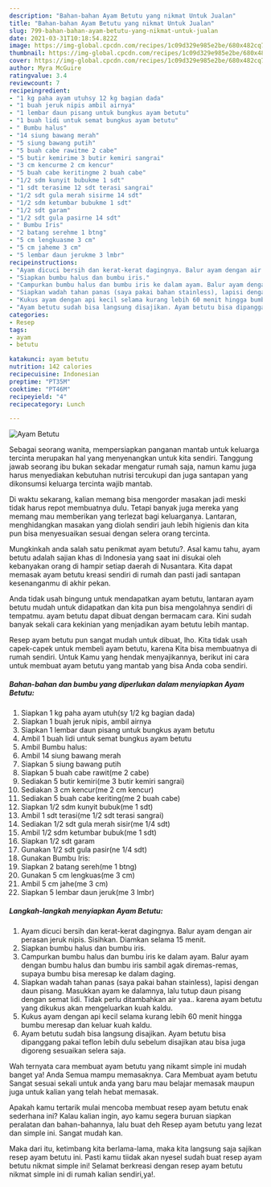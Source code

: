 ```yaml
---
description: "Bahan-bahan Ayam Betutu yang nikmat Untuk Jualan"
title: "Bahan-bahan Ayam Betutu yang nikmat Untuk Jualan"
slug: 799-bahan-bahan-ayam-betutu-yang-nikmat-untuk-jualan
date: 2021-03-31T10:18:54.822Z
image: https://img-global.cpcdn.com/recipes/1c09d329e985e2be/680x482cq70/ayam-betutu-foto-resep-utama.jpg
thumbnail: https://img-global.cpcdn.com/recipes/1c09d329e985e2be/680x482cq70/ayam-betutu-foto-resep-utama.jpg
cover: https://img-global.cpcdn.com/recipes/1c09d329e985e2be/680x482cq70/ayam-betutu-foto-resep-utama.jpg
author: Myra McGuire
ratingvalue: 3.4
reviewcount: 7
recipeingredient:
- "1 kg paha ayam utuhsy 12 kg bagian dada"
- "1 buah jeruk nipis ambil airnya"
- "1 lembar daun pisang untuk bungkus ayam betutu"
- "1 buah lidi untuk semat bungkus ayam betutu"
- " Bumbu halus"
- "14 siung bawang merah"
- "5 siung bawang putih"
- "5 buah cabe rawitme 2 cabe"
- "5 butir kemirime 3 butir kemiri sangrai"
- "3 cm kencurme 2 cm kencur"
- "5 buah cabe keritingme 2 buah cabe"
- "1/2 sdm kunyit bubukme 1 sdt"
- "1 sdt terasime 12 sdt terasi sangrai"
- "1/2 sdt gula merah sisirme 14 sdt"
- "1/2 sdm ketumbar bubukme 1 sdt"
- "1/2 sdt garam"
- "1/2 sdt gula pasirne 14 sdt"
- " Bumbu Iris"
- "2 batang serehme 1 btng"
- "5 cm lengkuasme 3 cm"
- "5 cm jaheme 3 cm"
- "5 lembar daun jerukme 3 lmbr"
recipeinstructions:
- "Ayam dicuci bersih dan kerat-kerat dagingnya. Balur ayam dengan air perasan jeruk nipis. Sisihkan. Diamkan selama 15 menit."
- "Siapkan bumbu halus dan bumbu iris."
- "Campurkan bumbu halus dan bumbu iris ke dalam ayam. Balur ayam dengan bumbu halus dan bumbu iris sambil agak diremas-remas, supaya bumbu bisa meresap ke dalam daging."
- "Siapkan wadah tahan panas (saya pakai bahan stainless), lapisi dengan daun pisang. Masukkan ayam ke dalamnya, lalu tutup daun pisang dengan semat lidi. Tidak perlu ditambahkan air yaa.. karena ayam betutu yang dikukus akan mengeluarkan kuah kaldu."
- "Kukus ayam dengan api kecil selama kurang lebih 60 menit hingga bumbu meresap dan keluar kuah kaldu."
- "Ayam betutu sudah bisa langsung disajikan. Ayam betutu bisa dipanggang pakai teflon lebih dulu sebelum disajikan atau bisa juga digoreng sesuaikan selera saja."
categories:
- Resep
tags:
- ayam
- betutu

katakunci: ayam betutu 
nutrition: 142 calories
recipecuisine: Indonesian
preptime: "PT35M"
cooktime: "PT46M"
recipeyield: "4"
recipecategory: Lunch

---
```



![Ayam Betutu](https://img-global.cpcdn.com/recipes/1c09d329e985e2be/680x482cq70/ayam-betutu-foto-resep-utama.jpg)

Sebagai seorang wanita, mempersiapkan panganan mantab untuk keluarga tercinta merupakan hal yang menyenangkan untuk kita sendiri. Tanggung jawab seorang ibu bukan sekadar mengatur rumah saja, namun kamu juga harus menyediakan kebutuhan nutrisi tercukupi dan juga santapan yang dikonsumsi keluarga tercinta wajib mantab.

Di waktu  sekarang, kalian memang bisa mengorder masakan jadi meski tidak harus repot membuatnya dulu. Tetapi banyak juga mereka yang memang mau memberikan yang terlezat bagi keluarganya. Lantaran, menghidangkan masakan yang diolah sendiri jauh lebih higienis dan kita pun bisa menyesuaikan sesuai dengan selera orang tercinta. 



Mungkinkah anda salah satu penikmat ayam betutu?. Asal kamu tahu, ayam betutu adalah sajian khas di Indonesia yang saat ini disukai oleh kebanyakan orang di hampir setiap daerah di Nusantara. Kita dapat memasak ayam betutu kreasi sendiri di rumah dan pasti jadi santapan kesenanganmu di akhir pekan.

Anda tidak usah bingung untuk mendapatkan ayam betutu, lantaran ayam betutu mudah untuk didapatkan dan kita pun bisa mengolahnya sendiri di tempatmu. ayam betutu dapat dibuat dengan bermacam cara. Kini sudah banyak sekali cara kekinian yang menjadikan ayam betutu lebih mantap.

Resep ayam betutu pun sangat mudah untuk dibuat, lho. Kita tidak usah capek-capek untuk membeli ayam betutu, karena Kita bisa membuatnya di rumah sendiri. Untuk Kamu yang hendak menyajikannya, berikut ini cara untuk membuat ayam betutu yang mantab yang bisa Anda coba sendiri.

<!--inarticleads1-->

##### Bahan-bahan dan bumbu yang diperlukan dalam menyiapkan Ayam Betutu:

1. Siapkan 1 kg paha ayam utuh(sy 1/2 kg bagian dada)
1. Siapkan 1 buah jeruk nipis, ambil airnya
1. Siapkan 1 lembar daun pisang untuk bungkus ayam betutu
1. Ambil 1 buah lidi untuk semat bungkus ayam betutu
1. Ambil  Bumbu halus:
1. Ambil 14 siung bawang merah
1. Siapkan 5 siung bawang putih
1. Siapkan 5 buah cabe rawit(me 2 cabe)
1. Sediakan 5 butir kemiri(me 3 butir kemiri sangrai)
1. Sediakan 3 cm kencur(me 2 cm kencur)
1. Sediakan 5 buah cabe keriting(me 2 buah cabe)
1. Siapkan 1/2 sdm kunyit bubuk(me 1 sdt)
1. Ambil 1 sdt terasi(me 1/2 sdt terasi sangrai)
1. Sediakan 1/2 sdt gula merah sisir(me 1/4 sdt)
1. Ambil 1/2 sdm ketumbar bubuk(me 1 sdt)
1. Siapkan 1/2 sdt garam
1. Gunakan 1/2 sdt gula pasir(ne 1/4 sdt)
1. Gunakan  Bumbu Iris:
1. Siapkan 2 batang sereh(me 1 btng)
1. Gunakan 5 cm lengkuas(me 3 cm)
1. Ambil 5 cm jahe(me 3 cm)
1. Siapkan 5 lembar daun jeruk(me 3 lmbr)




<!--inarticleads2-->

##### Langkah-langkah menyiapkan Ayam Betutu:

1. Ayam dicuci bersih dan kerat-kerat dagingnya. Balur ayam dengan air perasan jeruk nipis. Sisihkan. Diamkan selama 15 menit.
1. Siapkan bumbu halus dan bumbu iris.
1. Campurkan bumbu halus dan bumbu iris ke dalam ayam. Balur ayam dengan bumbu halus dan bumbu iris sambil agak diremas-remas, supaya bumbu bisa meresap ke dalam daging.
1. Siapkan wadah tahan panas (saya pakai bahan stainless), lapisi dengan daun pisang. Masukkan ayam ke dalamnya, lalu tutup daun pisang dengan semat lidi. Tidak perlu ditambahkan air yaa.. karena ayam betutu yang dikukus akan mengeluarkan kuah kaldu.
1. Kukus ayam dengan api kecil selama kurang lebih 60 menit hingga bumbu meresap dan keluar kuah kaldu.
1. Ayam betutu sudah bisa langsung disajikan. Ayam betutu bisa dipanggang pakai teflon lebih dulu sebelum disajikan atau bisa juga digoreng sesuaikan selera saja.




Wah ternyata cara membuat ayam betutu yang nikamt simple ini mudah banget ya! Anda Semua mampu memasaknya. Cara Membuat ayam betutu Sangat sesuai sekali untuk anda yang baru mau belajar memasak maupun juga untuk kalian yang telah hebat memasak.

Apakah kamu tertarik mulai mencoba membuat resep ayam betutu enak sederhana ini? Kalau kalian ingin, ayo kamu segera buruan siapkan peralatan dan bahan-bahannya, lalu buat deh Resep ayam betutu yang lezat dan simple ini. Sangat mudah kan. 

Maka dari itu, ketimbang kita berlama-lama, maka kita langsung saja sajikan resep ayam betutu ini. Pasti kamu tiidak akan nyesel sudah buat resep ayam betutu nikmat simple ini! Selamat berkreasi dengan resep ayam betutu nikmat simple ini di rumah kalian sendiri,ya!.

